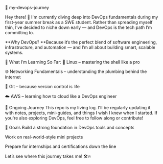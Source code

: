 🚀 my-devops-journey

Hey there! 👋
I'm currently diving deep into DevOps fundamentals during my first-year summer break as a SWE student. Rather than spreading myself thin, I’ve decided to niche down early — and DevOps is the tech path I’m committing to.

**Why DevOps?
**Because it’s the perfect blend of software engineering, infrastructure, and automation — and I’m all about building smart, scalable systems.

🌱 What I’m Learning So Far:
🐧 Linux – mastering the shell like a pro

🌐 Networking Fundamentals – understanding the plumbing behind the internet

🌲 Git – because version control is life

☁️ AWS – learning how to cloud like a DevOps engineer

🔄 Ongoing Journey
This repo is my living log. I'll be regularly updating it with notes, projects, mini-guides, and things I wish I knew when I started.
If you're also exploring DevOps, feel free to follow along or contribute!

📌 Goals
Build a strong foundation in DevOps tools and concepts

Work on real-world-style mini projects

Prepare for internships and certifications down the line

Let’s see where this journey takes me! 🛠️🔥
